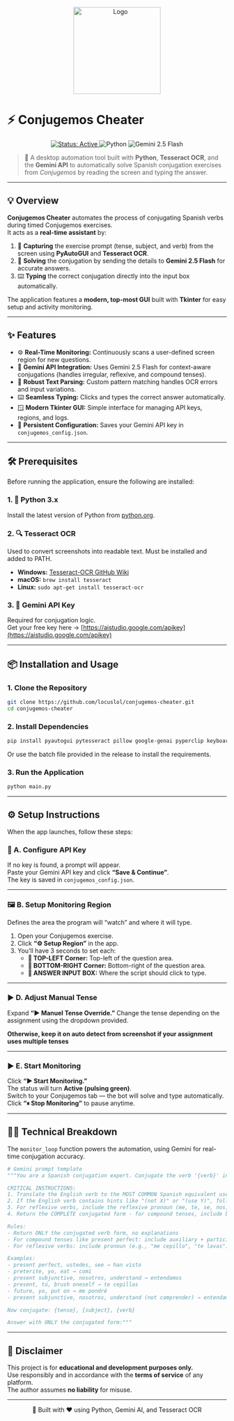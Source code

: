 <p align="center">
  <img src="https://iili.io/KSbjQYF.png" alt="Logo" width="200"/>
</p>

# ⚡ Conjugemos Cheater

<p align="center">
  <a href="https://github.com/locuslol/conjugemos-cheater">
    <img src="https://img.shields.io/badge/Status-Active-brightgreen?style=for-the-badge&logo=github&color=00ffaa" alt="Status: Active">
  </a>
  <img src="https://img.shields.io/badge/Language-Python-blue?style=for-the-badge&logo=python&logoColor=white&color=306998" alt="Python">
  <img src="https://img.shields.io/badge/AI%20Model-Gemini%202.5%20Flash-fuchsia?style=for-the-badge&logo=google&logoColor=white&color=0ea5e9" alt="Gemini 2.5 Flash">
</p>

> 🧠 A desktop automation tool built with **Python**, **Tesseract OCR**, and the **Gemini API** to automatically solve Spanish conjugation exercises from *Conjugemos* by reading the screen and typing the answer.

---

## 💡 Overview

**Conjugemos Cheater** automates the process of conjugating Spanish verbs during timed Conjugemos exercises.  
It acts as a **real-time assistant** by:

1. 📸 **Capturing** the exercise prompt (tense, subject, and verb) from the screen using **PyAutoGUI** and **Tesseract OCR**.  
2. 🤖 **Solving** the conjugation by sending the details to **Gemini 2.5 Flash** for accurate answers.  
3. ⌨️ **Typing** the correct conjugation directly into the input box automatically.

The application features a **modern, top-most GUI** built with **Tkinter** for easy setup and activity monitoring.

---

## ✨ Features

- ⚙️ **Real-Time Monitoring:** Continuously scans a user-defined screen region for new questions.  
- 🤖 **Gemini API Integration:** Uses Gemini 2.5 Flash for context-aware conjugations (handles irregular, reflexive, and compound tenses).  
- 🧠 **Robust Text Parsing:** Custom pattern matching handles OCR errors and input variations.  
- ⌨️ **Seamless Typing:** Clicks and types the correct answer automatically.  
- 🪟 **Modern Tkinter GUI:** Simple interface for managing API keys, regions, and logs.  
- 💾 **Persistent Configuration:** Saves your Gemini API key in `conjugemos_config.json`.

---

## 🛠️ Prerequisites

Before running the application, ensure the following are installed:

### 1. 🐍 Python 3.x  
Install the latest version of Python from [python.org](https://www.python.org/).

### 2. 🔍 Tesseract OCR  
Used to convert screenshots into readable text. Must be installed and added to PATH.

- **Windows:** [Tesseract-OCR GitHub Wiki](https://github.com/UB-Mannheim/tesseract/wiki)  
- **macOS:** `brew install tesseract`  
- **Linux:** `sudo apt-get install tesseract-ocr`

### 3. 🔑 Gemini API Key  
Required for conjugation logic.  
Get your free key here → [https://aistudio.google.com/apikey](https://aistudio.google.com/apikey)

---

## 📦 Installation and Usage

### 1. Clone the Repository
```bash
git clone https://github.com/locuslol/conjugemos-cheater.git
cd conjugemos-cheater
```

### 2. Install Dependencies
```bash
pip install pyautogui pytesseract pillow google-genai pyperclip keyboard
```
Or use the batch file provided in the release to install the requirements.

### 3. Run the Application
```bash
python main.py
```

---

## ⚙️ Setup Instructions

When the app launches, follow these steps:

### 🧩 A. Configure API Key
If no key is found, a prompt will appear.  
Paste your Gemini API key and click **“Save & Continue”**.  
The key is saved in `conjugemos_config.json`.

---

### 🖼️ B. Setup Monitoring Region
Defines the area the program will “watch” and where it will type.

1. Open your Conjugemos exercise.  
2. Click **“⚙ Setup Region”** in the app.  
3. You’ll have 3 seconds to set each:
   - **📍 TOP-LEFT Corner:** Top-left of the question area.  
   - **📍 BOTTOM-RIGHT Corner:** Bottom-right of the question area.  
   - **📍 ANSWER INPUT BOX:** Where the script should click to type.
---

### ▶️ D. Adjust Manual Tense
Expand **“▶ Manuel Tense Override.”**
Change the tense depending on the assignment using the dropdown provided.

**Otherwise, keep it on auto detect from screenshot if your assignment uses multiple tenses**

---

### ▶️ E. Start Monitoring
Click **“▶ Start Monitoring.”**  
The status will turn **Active (pulsing green)**.  
Switch to your Conjugemos tab — the bot will solve and type automatically.  
Click **“⏸ Stop Monitoring”** to pause anytime.

---

## 👨‍💻 Technical Breakdown

The `monitor_loop` function powers the automation, using Gemini for real-time conjugation accuracy.

```python
# Gemini prompt template
"""You are a Spanish conjugation expert. Conjugate the verb '{verb}' in {tense} tense for the subject '{subject}'.

CRITICAL INSTRUCTIONS:
1. Translate the English verb to the MOST COMMON Spanish equivalent used in textbooks
2. If the English verb contains hints like "(not X)" or "(use Y)", follow those instructions
3. For reflexive verbs, include the reflexive pronoun (me, te, se, nos, os, se)
4. Return the COMPLETE conjugated form - for compound tenses, include both parts

Rules:
- Return ONLY the conjugated verb form, no explanations
- For compound tenses like present perfect: include auxiliary + participle (e.g., "han visto")
- For reflexive verbs: include pronoun (e.g., "me cepillo", "te lavas")

Examples:
- present perfect, ustedes, see → han visto
- preterite, yo, eat → comí
- present subjunctive, nosotros, understand → entendamos
- present, tú, brush oneself → te cepillas
- future, yo, put on → me pondré
- present subjunctive, nosotros, understand (not comprender) → entendamos

Now conjugate: {tense}, {subject}, {verb}

Answer with ONLY the conjugated form:"""
```

---

## 🛑 Disclaimer
This project is for **educational and development purposes only.**  
Use responsibly and in accordance with the **terms of service** of any platform.  
The author assumes **no liability** for misuse.

---

<p align="center">
  🧠 Built with ❤️ using Python, Gemini AI, and Tesseract OCR
</p>
